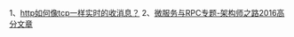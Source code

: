 1、[http如何像tcp一样实时的收消息？](http://mp.weixin.qq.com/s?__biz=MjM5ODYxMDA5OQ==&mid=2651959605&idx=1&sn=21f25087bef3c3a966ef03b824365621&scene=25#wechat_redirect)
2、[微服务与RPC专题-架构师之路2016高分文章](http://mp.weixin.qq.com/s?__biz=MjM5ODYxMDA5OQ==&mid=2651959815&idx=1&sn=a9a38cdd42bc3a4d9aecf9c37ef3b120&chksm=bd2d07db8a5a8ecd1a41f37329d47f307958df40da41c1e03349cc18a2b595d84f14802b0e56&mpshare=1&scene=23&srcid=0104SGXc9wl0PZnJBRu14yrU#rd)
